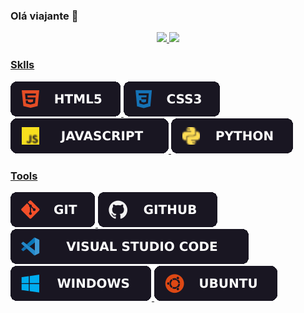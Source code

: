 ### Olá viajante 👋
<div align="center">
  <a href="https://github.com/Actunes">
  <img height="150px" src="https://github-readme-stats.vercel.app/api?username=Actunes&show_icons=true&theme=omni&include_all_commits=true&count_private=true&hide_border=true"/>
  <img height="150px" src="https://github-readme-stats.vercel.app/api/top-langs/?username=Actunes&layout=compact&langs_count=7&theme=omni&hide_border=true"/>
</div>

### Sklls

![HTML5](./badges/Skills/html.svg)
![CSS3](./badges/Skills/css.svg)
![JavaScript](./badges/Skills/js.svg)
![Python](./badges/Skills/py.svg)

### Tools

![Git](./badges/Tools/Git.svg)
![GitHub](./badges/Tools/github.svg)
![Visual Studio Code](./badges/Tools/vscode.svg)<br>
![Windows](./badges/Tools/windows.svg)
![Ubuntu](./badges/Tools/ubuntu.svg)
